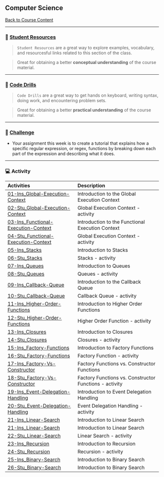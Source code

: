 ## Computer Science
[Back to Course Content](../../README.md)

-----

### :book: **[Student Resources](student-resources/README.md)**

> `Student Resources` are a great way to explore examples, vocabulary, and resourcesful links related to this section of the class.

> Great for obtaining a better **conceptual understanding** of the course material. 

------

### :dart: **[Code Drills](code-drills/README.md)**

> `Code Drills` are a great way to get hands on keyboard, writing syntax, doing work, and encountering problem sets. 

> Great for obtaining a better **practical understanding** of the course material. 


-----
### :pencil: **[Challenge](challenge/README.md)**

- Your assignment this week is to create a tutorial that explains how a specific regular expression, or regex, functions by breaking down each part of the expression and describing what it does.

-----

### :computer: Activity

|  Activities |  Description |
|:--	|:-- |
|[01-Ins_Global-Execution-Context](activities/01-Ins_Global-Execution-Context)| Introduction to the Global Execution Context |
|[02-Stu_Global-Execution-Context](activities/02-Stu_Global-Execution-Context)| Global Execution Context  - activity |
|[03-Ins_Functional-Execution-Context](activities/03-Ins_Functional-Execution-Context)| Introduction to the Functional Execution Context |
|[04-Stu_Functional-Execution-Context](activities/04-Stu_Functional-Execution-Context)| Global Execution Context - activity |
|[05-Ins_Stacks](activities/05-Ins_Stacks)| Introduction to Stacks |
|[06-Stu_Stacks](activities/06-Stu_Stacks)| Stacks - activity |
|[07-Ins_Queues](activities/07-Ins_Queues)| Introduction to Queues |
|[08-Stu_Queues](activities/08-Stu_Queues)| Queues - activity |
|[09-Ins_Callback-Queue](activities/09-Ins_Callback-Queue)| Introduction to the Callback Queue |
|[10-Stu_Callback-Queue](activities/10-Stu_Callback-Queue)| Callback Queue - activity |
|[11-Ins_Higher-Order-Functions](activities/11-Ins_Higher-Order-Functions)| Introduction to Higher Order Functions |
|[12-Stu_Higher-Order-Functions](activities/12-Stu_Higher-Order-Functions)| Higher Order Function - activity |
|[13-Ins_Closures](activities/13-Ins_Closures)| Introduction to Closures |
|[14-Stu_Closures](activities/14-Stu_Closures)| Closures - activity |
|[15-Ins_Factory-Functions](activities/15-Ins_Factory-Functions)| Introduction to Factory Functions |
|[16-Stu_Factory-Functions](activities/16-Stu_Factory-Functions)| Factory Function - activity |
|[17-Ins_Factory-Vs-Constructor](activitites/17-Ins_Factory-Vs-Constructor)| Factory Functions vs. Constructor Functions |
|[18-Stu_Factory-Vs-Constructor](activitites/18-Stu_Factory-Vs-Constructor)| Factory Functions vs. Constructor Functions - activity |
|[19-Ins_Event-Delegation-Handling](activitites/19-Ins_Event-Delegation-Handling)| Introduction to Event Delegation Handling |
|[20-Stu_Event-Delegation-Handling](activitites/20-Stu_Event-Delegation-Handling)| Event Delegation Handling - activity |
|[21-Ins_Linear-Search](activitites/21-Ins_Linear-Search)| Introduction to Linear Search |
|[21-Ins_Linear-Search](activitites/21-Ins_Linear-Search)| Introduction to Linear Search |
|[22-Stu_Linear-Search](activitites/22-Stu_Linear-Search)| Linear Search - activity |
|[23-Ins_Recursion](activitites/23-Ins_Recursion)| Introduction to Recursion |
|[24-Stu_Recursion](activitites/24-Stu_Recursion)| Recursion - activity |
|[25-Ins_Binary-Search](activitites/25-Ins_Binary-Search)| Introduction to Binary Search |
|[26-Stu_Binary-Search](activitites/26-Stu_Binary-Search)| Introduction to Binary Search |


